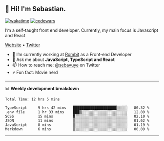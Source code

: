 ## 👋 Hi! I'm Sebastian.

[![wakatime](https://wakatime.com/badge/user/df0036c6-328a-4a39-be9b-e49417ed22a1.svg)](https://wakatime.com/@df0036c6-328a-4a39-be9b-e49417ed22a1)
[![codewars](https://www.codewars.com/users/sebavuye/badges/small)](https://www.codewars.com/users/sebavuye)

I’m a self-taught front end developer. Currently, my main focus is Javascript and React

[Website](https://sebastianvuye.be) • [Twitter](https://twitter.com/sebavuye)

- 🔭 I’m currently working at [Rombit](https://rombit.com/) as a Front-end Developer
- 💬 Ask me about **JavaScript, TypeScript and React**
- 📫 How to reach me: [@sebavuye](https://twitter.com/sebavuye) on Twitter
- ⚡ Fun fact: Movie nerd

-------

📊 **Weekly development breakdown**

<!--START_SECTION:waka-->

```text
Total Time: 12 hrs 5 mins

TypeScript     9 hrs 42 mins   ████████████████████░░░░░   80.32 %
.env file      1 hr 33 mins    ███▒░░░░░░░░░░░░░░░░░░░░░   12.89 %
SCSS           15 mins         ▓░░░░░░░░░░░░░░░░░░░░░░░░   02.10 %
JSON           11 mins         ▒░░░░░░░░░░░░░░░░░░░░░░░░   01.62 %
JavaScript     8 mins          ▒░░░░░░░░░░░░░░░░░░░░░░░░   01.19 %
Markdown       6 mins          ▒░░░░░░░░░░░░░░░░░░░░░░░░   00.89 %
```

<!--END_SECTION:waka-->
-------
